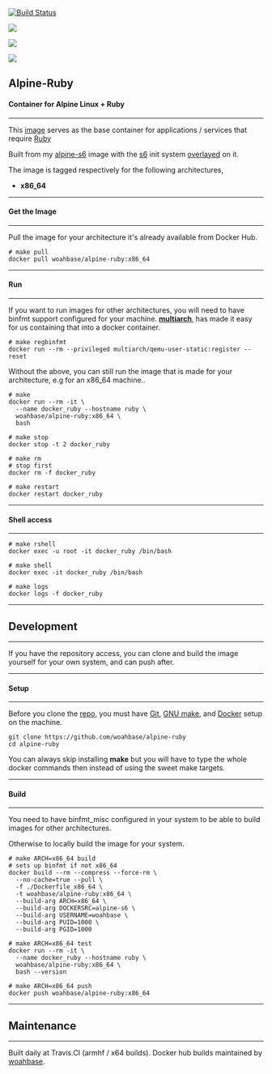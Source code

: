 [![Build Status](https://travis-ci.org/woahbase/alpine-ruby.svg?branch=master)](https://travis-ci.org/woahbase/alpine-ruby)

[![](https://images.microbadger.com/badges/image/woahbase/alpine-ruby.svg)](https://microbadger.com/images/woahbase/alpine-ruby)

[![](https://images.microbadger.com/badges/commit/woahbase/alpine-ruby.svg)](https://microbadger.com/images/woahsbase/alpine-ruby)

[![](https://images.microbadger.com/badges/version/woahbase/alpine-ruby.svg)](https://microbadger.com/images/woahbase/alpine-ruby)

## Alpine-Ruby
#### Container for Alpine Linux + Ruby

---

This [image][8] serves as the base container for applications
/ services that require [Ruby][12]

Built from my [alpine-s6][9] image with the [s6][10] init system
[overlayed][11] on it.

The image is tagged respectively for the following architectures,
<!-- * **armhf** -->
* **x86_64**

<!-- **armhf** builds have embedded binfmt_misc support and contain the
[qemu-user-static][5] binary that allows for running it also inside
an x64 environment that has it. -->

---
#### Get the Image
---

Pull the image for your architecture it's already available from
Docker Hub.

```
# make pull
docker pull woahbase/alpine-ruby:x86_64

```

---
#### Run
---

If you want to run images for other architectures, you will need
to have binfmt support configured for your machine. [**multiarch**][4],
has made it easy for us containing that into a docker container.

```
# make regbinfmt
docker run --rm --privileged multiarch/qemu-user-static:register --reset

```
Without the above, you can still run the image that is made for your
architecture, e.g for an x86_64 machine..

```
# make
docker run --rm -it \
  --name docker_ruby --hostname ruby \
  woahbase/alpine-ruby:x86_64 \
  bash

# make stop
docker stop -t 2 docker_ruby

# make rm
# stop first
docker rm -f docker_ruby

# make restart
docker restart docker_ruby

```

---
#### Shell access
---

```
# make rshell
docker exec -u root -it docker_ruby /bin/bash

# make shell
docker exec -it docker_ruby /bin/bash

# make logs
docker logs -f docker_ruby

```

---
## Development
---

If you have the repository access, you can clone and
build the image yourself for your own system, and can push after.

---
#### Setup
---

Before you clone the [repo][7], you must have [Git][1], [GNU make][2],
and [Docker][3] setup on the machine.

```
git clone https://github.com/woahbase/alpine-ruby
cd alpine-ruby

```
You can always skip installing **make** but you will have to
type the whole docker commands then instead of using the sweet
make targets.

---
#### Build
---

You need to have binfmt_misc configured in your system to be able
to build images for other architectures.

Otherwise to locally build the image for your system.

```
# make ARCH=x86_64 build
# sets up binfmt if not x86_64
docker build --rm --compress --force-rm \
  --no-cache=true --pull \
  -f ./Dockerfile_x86_64 \
  -t woahbase/alpine-ruby:x86_64 \
  --build-arg ARCH=x86_64 \
  --build-arg DOCKERSRC=alpine-s6 \
  --build-arg USERNAME=woahbase \
  --build-arg PUID=1000 \
  --build-arg PGID=1000

# make ARCH=x86_64 test
docker run --rm -it \
  --name docker_ruby --hostname ruby \
  woahbase/alpine-ruby:x86_64 \
  bash --version

# make ARCH=x86_64 push
docker push woahbase/alpine-ruby:x86_64

```

---
## Maintenance
---

Built daily at Travis.CI (armhf / x64 builds). Docker hub builds maintained by [woahbase][6].

[1]: https://git-scm.com
[2]: https://www.gnu.org/software/make/
[3]: https://www.docker.com
[4]: https://hub.docker.com/r/multiarch/qemu-user-static/
[5]: https://github.com/multiarch/qemu-user-static/releases/
[6]: https://hub.docker.com/u/woahbase

[7]: https://github.com/woahbase/alpine-ruby
[8]: https://hub.docker.com/r/woahbase/alpine-ruby
[9]: https://hub.docker.com/r/woahbase/alpine-s6

[10]: https://skarnet.org/software/s6/
[11]: https://github.com/just-containers/s6-overlay
[12]: https://www.ruby-lang.org
